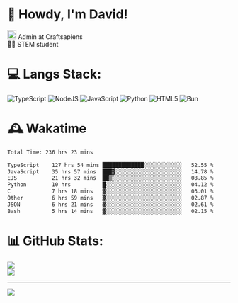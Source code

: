 # 👋 Howdy, I'm David!
<img src="https://cdn.discordapp.com/role-icons/959259258829021255/243d02ee3fbd0821de14bf13a0cde87b.webp?size=2048" height=20> Admin at Craftsapiens<br>👨‍🔬 STEM student

# 💻 Langs Stack:
![TypeScript](https://img.shields.io/badge/typescript-%23007ACC.svg?style=for-the-badge&logo=typescript&logoColor=white) ![NodeJS](https://img.shields.io/badge/node.js-6DA55F?style=for-the-badge&logo=node.js&logoColor=white) ![JavaScript](https://img.shields.io/badge/javascript-%23323330.svg?style=for-the-badge&logo=javascript&logoColor=%23F7DF1E) ![Python](https://img.shields.io/badge/python-3670A0?style=for-the-badge&logo=python&logoColor=ffdd54)  ![HTML5](https://img.shields.io/badge/html5-%23E34F26.svg?style=for-the-badge&logo=html5&logoColor=white) ![Bun](https://img.shields.io/badge/Bun-%23000000.svg?style=for-the-badge&logo=bun&logoColor=white) 

# 🕰️ Wakatime 
<!--START_SECTION:waka-->

```txt
Total Time: 236 hrs 23 mins

TypeScript    127 hrs 54 mins █████████████░░░░░░░░░░░░   52.55 %
JavaScript    35 hrs 57 mins  ███▓░░░░░░░░░░░░░░░░░░░░░   14.78 %
EJS           21 hrs 32 mins  ██▒░░░░░░░░░░░░░░░░░░░░░░   08.85 %
Python        10 hrs          █░░░░░░░░░░░░░░░░░░░░░░░░   04.12 %
C             7 hrs 18 mins   ▓░░░░░░░░░░░░░░░░░░░░░░░░   03.01 %
Other         6 hrs 59 mins   ▓░░░░░░░░░░░░░░░░░░░░░░░░   02.87 %
JSON          6 hrs 21 mins   ▓░░░░░░░░░░░░░░░░░░░░░░░░   02.61 %
Bash          5 hrs 14 mins   ▓░░░░░░░░░░░░░░░░░░░░░░░░   02.15 %
```

<!--END_SECTION:waka-->

# 📊 GitHub Stats:

![](https://github-readme-stats.vercel.app/api?username=davidcanas&theme=dark&hide_border=false&count_private=true)<br/>
![](https://github-readme-stats.vercel.app/api/top-langs/?username=davidcanas&theme=dark&hide_border=false&include_all_commits=true&count_private=true&layout=compact)

---
[![](https://visitcount.itsvg.in/api?id=davidcanas&icon=0&color=0)](https://visitcount.itsvg.in)

